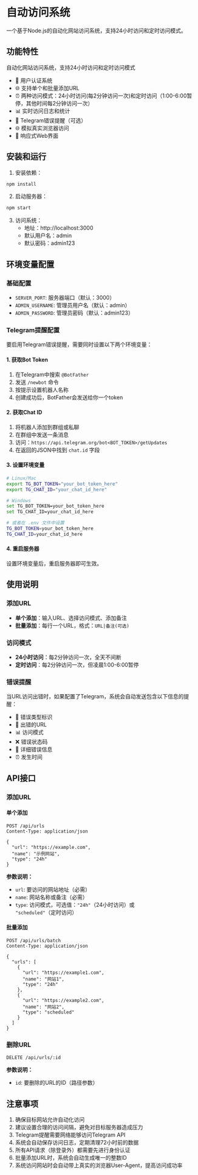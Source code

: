 # 自动访问系统

一个基于Node.js的自动化网站访问系统，支持24小时访问和定时访问模式。

## 功能特性
自动化网站访问系统，支持24小时访问和定时访问模式
- 🔐 用户认证系统
- 🌐 支持单个和批量添加URL
- ⏰ 两种访问模式：24小时访问(每2分钟访问一次)和定时访问（1:00-6:00暂停，其他时间每2分钟访问一次）
- 📊 实时访问日志和统计
- 🔔 Telegram错误提醒（可选）
- 🌐 模拟真实浏览器访问
- 📱 响应式Web界面

## 安装和运行

1. 安装依赖：
```bash
npm install
```

2. 启动服务器：
```bash
npm start
```

3. 访问系统：
   - 地址：http://localhost:3000
   - 默认用户名：admin
   - 默认密码：admin123

## 环境变量配置

### 基础配置
- `SERVER_PORT`: 服务器端口（默认：3000）
- `ADMIN_USERNAME`: 管理员用户名（默认：admin）
- `ADMIN_PASSWORD`: 管理员密码（默认：admin123）

### Telegram提醒配置

要启用Telegram错误提醒，需要同时设置以下两个环境变量：

#### 1. 获取Bot Token
1. 在Telegram中搜索 `@BotFather`
2. 发送 `/newbot` 命令
3. 按提示设置机器人名称
4. 创建成功后，BotFather会发送给你一个token

#### 2. 获取Chat ID
1. 将机器人添加到群组或私聊
2. 在群组中发送一条消息
3. 访问：`https://api.telegram.org/bot<BOT_TOKEN>/getUpdates`
4. 在返回的JSON中找到 `chat.id` 字段

#### 3. 设置环境变量
```bash
# Linux/Mac
export TG_BOT_TOKEN="your_bot_token_here"
export TG_CHAT_ID="your_chat_id_here"

# Windows
set TG_BOT_TOKEN=your_bot_token_here
set TG_CHAT_ID=your_chat_id_here

# 或者在 .env 文件中设置
TG_BOT_TOKEN=your_bot_token_here
TG_CHAT_ID=your_chat_id_here
```

#### 4. 重启服务器
设置环境变量后，重启服务器即可生效。

## 使用说明

### 添加URL
- **单个添加**：输入URL、选择访问模式、添加备注
- **批量添加**：每行一个URL，格式：`URL|备注(可选)`

### 访问模式
- **24小时访问**：每2分钟访问一次，全天不间断
- **定时访问**：每2分钟访问一次，但凌晨1:00-6:00暂停

### 错误提醒
当URL访问出错时，如果配置了Telegram，系统会自动发送包含以下信息的提醒：
- 🚨 错误类型标识
- 🔗 出错的URL
- 📊 访问模式
- ❌ 错误状态码
- 💬 详细错误信息
- ⏰ 发生时间

## API接口

### 添加URL

#### 单个添加
```http
POST /api/urls
Content-Type: application/json

{
  "url": "https://example.com",
  "name": "示例网站",
  "type": "24h"
}
```

**参数说明：**
- `url`: 要访问的网站地址（必需）
- `name`: 网站名称或备注（必需）
- `type`: 访问模式，可选值：`"24h"`（24小时访问）或 `"scheduled"`（定时访问）

#### 批量添加
```http
POST /api/urls/batch
Content-Type: application/json

{
  "urls": [
    {
      "url": "https://example1.com",
      "name": "网站1",
      "type": "24h"
    },
    {
      "url": "https://example2.com",
      "name": "网站2",
      "type": "scheduled"
    }
  ]
}
```

### 删除URL

```http
DELETE /api/urls/:id
```

**参数说明：**
- `id`: 要删除的URL的ID（路径参数）

## 注意事项

1. 确保目标网站允许自动化访问
2. 建议设置合理的访问间隔，避免对目标服务器造成压力
3. Telegram提醒需要网络能够访问Telegram API
4. 系统会自动保存访问日志，定期清理72小时前的数据
5. 所有API请求（除登录外）都需要先进行身份认证
6. 批量添加URL时，系统会自动生成唯一的整数ID
7. 系统访问网站时会自动带上真实的浏览器User-Agent，提高访问成功率
